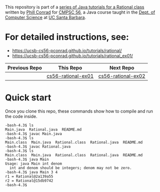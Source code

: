 This repository is part of a [series of Java tutorials for a Rational class](https://ucsb-cs56-pconrad.github.io/tutorials/rational/) written by [Phill Conrad](https://www.cs.ucsb.edu/~pconrad) for [CMPSC 56](ucsb-cs56-pconrad.github.io), a Java course taught in the [Dept. of Computer Science](https://www.cs.ucsb.edu) at [UC Santa Barbara](https://www.ucsb.edu).

# For detailed instructions, see:

* https://ucsb-cs56-pconrad.github.io/tutorials/rational/
* https://ucsb-cs56-pconrad.github.io/tutorials/rational_ex01/

| Previous Repo | This Repo | Next Repo
|-|-|-|
| &nbsp; |[cs56-rational-ex01](https://github.com/UCSB-CS56-pconrad/cs56-rational-ex01)|[cs56-rational-ex02](https://github.com/UCSB-CS56-pconrad/cs56-rational-ex02)


# Quick start

Once you clone this repo, these commands show how to compile and run the code inside.

```
-bash-4.3$ ls
Main.java  Rational.java  README.md
-bash-4.3$ javac Main.java
-bash-4.3$ ls
Main.class  Main.java  Rational.class  Rational.java  README.md
-bash-4.3$ javac Rational.java
-bash-4.3$ ls
Main.class  Main.java  Rational.class  Rational.java  README.md
-bash-4.3$ java Main
Usage: java Main int denom
  int and denom should be integers; denom may not be zero.
-bash-4.3$ java Main 3 4
r1 = Rational@2a139a55
r2 = Rational@15db9742
-bash-4.3$
```
